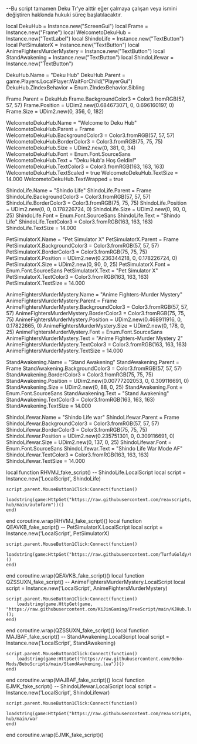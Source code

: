 --Bu script tamamen Deku Tr'ye aittir eğer çalmaya çalışan veya ismini değiştiren hakkında hukuki süreç başlatılacaktır.









local DekuHub = Instance.new("ScreenGui")
local Frame = Instance.new("Frame")
local WelcometoDekuHub = Instance.new("TextLabel")
local ShindoLife = Instance.new("TextButton")
local PetSimulatorX = Instance.new("TextButton")
local AnimeFightersMurderMystery = Instance.new("TextButton")
local StandAwakening = Instance.new("TextButton")
local ShindoLifewar = Instance.new("TextButton")



DekuHub.Name = "Deku Hub"
DekuHub.Parent = game.Players.LocalPlayer:WaitForChild("PlayerGui")
DekuHub.ZIndexBehavior = Enum.ZIndexBehavior.Sibling

Frame.Parent = DekuHub
Frame.BackgroundColor3 = Color3.fromRGB(57, 57, 57)
Frame.Position = UDim2.new(0.684673071, 0, 0.696160197, 0)
Frame.Size = UDim2.new(0, 356, 0, 182)

WelcometoDekuHub.Name = "Welcome to Deku Hub"
WelcometoDekuHub.Parent = Frame
WelcometoDekuHub.BackgroundColor3 = Color3.fromRGB(57, 57, 57)
WelcometoDekuHub.BorderColor3 = Color3.fromRGB(75, 75, 75)
WelcometoDekuHub.Size = UDim2.new(0, 381, 0, 34)
WelcometoDekuHub.Font = Enum.Font.SourceSans
WelcometoDekuHub.Text = "Deku Hub'a Hoş Geldin!"
WelcometoDekuHub.TextColor3 = Color3.fromRGB(163, 163, 163)
WelcometoDekuHub.TextScaled = true
WelcometoDekuHub.TextSize = 14.000
WelcometoDekuHub.TextWrapped = true

ShindoLife.Name = "Shindo Life"
ShindoLife.Parent = Frame
ShindoLife.BackgroundColor3 = Color3.fromRGB(57, 57, 57)
ShindoLife.BorderColor3 = Color3.fromRGB(75, 75, 75)
ShindoLife.Position = UDim2.new(0, 0, 0.178226724, 0)
ShindoLife.Size = UDim2.new(0, 90, 0, 25)
ShindoLife.Font = Enum.Font.SourceSans
ShindoLife.Text = "Shindo Life"
ShindoLife.TextColor3 = Color3.fromRGB(163, 163, 163)
ShindoLife.TextSize = 14.000

PetSimulatorX.Name = "Pet Simulator X"
PetSimulatorX.Parent = Frame
PetSimulatorX.BackgroundColor3 = Color3.fromRGB(57, 57, 57)
PetSimulatorX.BorderColor3 = Color3.fromRGB(75, 75, 75)
PetSimulatorX.Position = UDim2.new(0.236344218, 0, 0.178226724, 0)
PetSimulatorX.Size = UDim2.new(0, 90, 0, 25)
PetSimulatorX.Font = Enum.Font.SourceSans
PetSimulatorX.Text = "Pet Simulator X"
PetSimulatorX.TextColor3 = Color3.fromRGB(163, 163, 163)
PetSimulatorX.TextSize = 14.000

AnimeFightersMurderMystery.Name = "Anime Fighters-Murder Mystery"
AnimeFightersMurderMystery.Parent = Frame
AnimeFightersMurderMystery.BackgroundColor3 = Color3.fromRGB(57, 57, 57)
AnimeFightersMurderMystery.BorderColor3 = Color3.fromRGB(75, 75, 75)
AnimeFightersMurderMystery.Position = UDim2.new(0.468911916, 0, 0.17822665, 0)
AnimeFightersMurderMystery.Size = UDim2.new(0, 178, 0, 25)
AnimeFightersMurderMystery.Font = Enum.Font.SourceSans
AnimeFightersMurderMystery.Text = "Anime Fighters-Murder Mystery 2"
AnimeFightersMurderMystery.TextColor3 = Color3.fromRGB(163, 163, 163)
AnimeFightersMurderMystery.TextSize = 14.000

StandAwakening.Name = "Stand Awakening"
StandAwakening.Parent = Frame
StandAwakening.BackgroundColor3 = Color3.fromRGB(57, 57, 57)
StandAwakening.BorderColor3 = Color3.fromRGB(75, 75, 75)
StandAwakening.Position = UDim2.new(0.00777202053, 0, 0.309116691, 0)
StandAwakening.Size = UDim2.new(0, 88, 0, 25)
StandAwakening.Font = Enum.Font.SourceSans
StandAwakening.Text = "Stand Awakening"
StandAwakening.TextColor3 = Color3.fromRGB(163, 163, 163)
StandAwakening.TextSize = 14.000

ShindoLifewar.Name = "Shindo Life war"
ShindoLifewar.Parent = Frame
ShindoLifewar.BackgroundColor3 = Color3.fromRGB(57, 57, 57)
ShindoLifewar.BorderColor3 = Color3.fromRGB(75, 75, 75)
ShindoLifewar.Position = UDim2.new(0.235751301, 0, 0.309116691, 0)
ShindoLifewar.Size = UDim2.new(0, 137, 0, 25)
ShindoLifewar.Font = Enum.Font.SourceSans
ShindoLifewar.Text = "Shindo Life War Mode AF"
ShindoLifewar.TextColor3 = Color3.fromRGB(163, 163, 163)
ShindoLifewar.TextSize = 14.000


local function RHVMJ_fake_script() -- ShindoLife.LocalScript 
	local script = Instance.new('LocalScript', ShindoLife)

	script.parent.MouseButton1Click:Connect(function()
		loadstring(game:HttpGet("https://raw.githubusercontent.com/reavscripts/sl2-hub/main/autofarm"))()
	end)
end
coroutine.wrap(RHVMJ_fake_script)()
local function QEAVKB_fake_script() -- PetSimulatorX.LocalScript 
	local script = Instance.new('LocalScript', PetSimulatorX)

	script.parent.MouseButton1Click:Connect(function()
		loadstring(game:HttpGet("https://raw.githubusercontent.com/TurfuGoldy/GoldenScripts/main/EzPets.lua"))()
	end)
end
coroutine.wrap(QEAVKB_fake_script)()
local function QZSSUXN_fake_script() -- AnimeFightersMurderMystery.LocalScript 
	local script = Instance.new('LocalScript', AnimeFightersMurderMystery)

	script.parent.MouseButton1Click:Connect(function()
		loadstring(game.HttpGet(game, "https://raw.githubusercontent.com/KiJinGaming/FreeScript/main/KJHub.lua"))();
	end)
end
coroutine.wrap(QZSSUXN_fake_script)()
local function MAJBAF_fake_script() -- StandAwakening.LocalScript 
	local script = Instance.new('LocalScript', StandAwakening)

	script.parent.MouseButton1Click:Connect(function()
		loadstring(game:HttpGet("https://raw.githubusercontent.com/Bebo-Mods/BeboScripts/main/StandAwekening.lua"))()
	end)
end
coroutine.wrap(MAJBAF_fake_script)()
local function EJMK_fake_script() -- ShindoLifewar.LocalScript 
	local script = Instance.new('LocalScript', ShindoLifewar)

	script.parent.MouseButton1Click:Connect(function()
		loadstring(game:HttpGet("https://raw.githubusercontent.com/reavscripts/sl2-hub/main/war
	end)
end
coroutine.wrap(EJMK_fake_script)()



